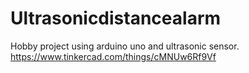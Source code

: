 # Ultrasonicdistancealarm
Hobby project using arduino uno and ultrasonic sensor.
 https://www.tinkercad.com/things/cMNUw6Rf9Vf
